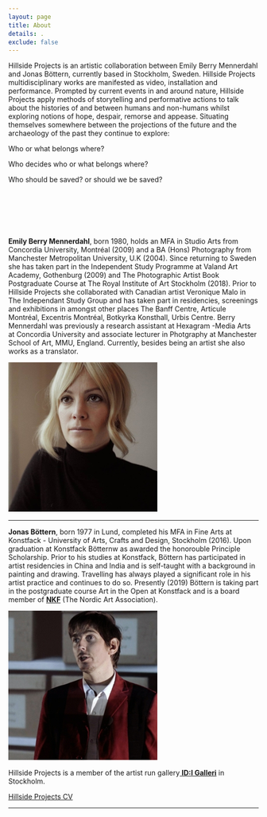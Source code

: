 ```yaml
---
layout: page
title: About
details: .
exclude: false
---
```

Hillside Projects is an artistic collaboration between Emily Berry Mennerdahl and Jonas Böttern, currently based in Stockholm, Sweden. Hillside Projects multidisciplinary works are manifested as video, installation and performance. Prompted by current events in and around nature, Hillside Projects apply methods of storytelling and performative actions to talk about the histories of and between humans and non-humans whilst exploring notions of hope, despair, remorse and appease. Situating themselves somewhere between the projections of the future and the archaeology of the past they continue to explore:

Who or what belongs where? 

Who decides who or what belongs where? 

Who should be saved? or should we be saved?





![]()

![]()

![]()

**Emily Berry Mennerdahl**, born 1980, holds an MFA in Studio Arts from Concordia University, Montréal (2009) and a BA (Hons) Photography from Manchester Metropolitan University, U.K (2004). Since returning to Sweden she has taken part in the Independent Study Programme at Valand Art Academy, Gothenburg (2009) and The Photographic Artist Book Postgraduate Course at The Royal Institute of Art Stockholm (2018). Prior to Hillside Projects she collaborated with Canadian artist Veronique Malo in The Independant Study Group and has taken part in residencies, screenings and exhibitions in amongst other places The Banff Centre, Articule Montréal, Excentris Montréal, Botkyrka Konsthall, Urbis Centre. Berry Mennerdahl was previously a research assistant at Hexagram -Media Arts at Concordia University and associate lecturer in Photgraphy at Manchester School of Art, MMU, England. Currently, besides being an artist she also works as a translator.

![](/images/Emily_Mennerdahl.jpg)

****

**Jonas Böttern**, born 1977 in Lund, completed his MFA in Fine Arts at Konstfack - University of Arts, Crafts and Design, Stockholm (2016). Upon graduation at Konstfack Bötternw as awarded the honorouble Principle Scholarship. Prior to his studies at Konstfack, Böttern has participated in artist residencies in China and India and is self-taught with a background in painting and drawing. Travelling has always played a significant role in his artist practice and continues to do so. Presently (2019) Böttern is taking part in the postgraduate course Art in the Open at Konstfack and is a board member of [**NKF**](http://nkfsweden.org/) (The Nordic Art Association).

![](/images/Jonas_Bottern.jpg)

Hillside Projects is a member of the artist run gallery[ **ID:I Galleri**](http://idigalleri.org/) in Stockholm. 

[Hillside Projects CV](/cv.html)

<hr

<hr>
